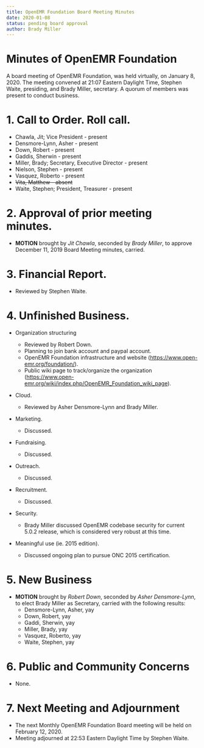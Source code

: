 ```yaml
---
title: OpenEMR Foundation Board Meeting Minutes
date: 2020-01-08
status: pending board approval
author: Brady Miller
---
```


# Minutes of OpenEMR Foundation

A board meeting of OpenEMR Foundation, was held virtually, on January 8, 2020. The meeting
convened at 21:07 Eastern Daylight Time, Stephen Waite, presiding, and Brady Miller,
secretary. A quorum of members was present to conduct business.

# 1. Call to Order. Roll call.

- Chawla, Jit; Vice President - present
- Densmore-Lynn, Asher - present
- Down, Robert - present
- Gaddis, Sherwin - present
- Miller, Brady; Secretary, Executive Director - present
- Nielson, Stephen - present
- Vasquez, Roberto - present
- ~~Vita, Matthew - absent~~
- Waite, Stephen; President, Treasurer - present

# 2. Approval of prior meeting minutes.

- **MOTION** brought by _Jit Chawla_, seconded by _Brady Miller_, to approve December 11, 2019 Board Meeting minutes, carried.

# 3. Financial Report.

- Reviewed by Stephen Waite.

# 4. Unfinished Business.

- Organization structuring
  - Reviewed by Robert Down.
  - Planning to join bank account and paypal account.
  - OpenEMR Foundation infrastructure and website (https://www.open-emr.org/foundation/).
  - Public wiki page to track/organize the organization (https://www.open-emr.org/wiki/index.php/OpenEMR_Foundation_wiki_page).

- Cloud.

  - Reviewed by Asher Densmore-Lynn and Brady Miller.

- Marketing.

  - Discussed.

- Fundraising.

  - Discussed.

- Outreach.

  - Discussed.

- Recruitment.

  - Discussed.

- Security.

  - Brady Miller discussed OpenEMR codebase security for current 5.0.2 release, which is considered very robust at this time.

- Meaningful use (ie. 2015 edition).

  - Discussed ongoing plan to pursue ONC 2015 certification.

# 5. New Business

- **MOTION** brought by _Robert Down_, seconded by _Asher Densmore-Lynn_, to elect Brady Miller as Secretary, carried with the following results:
  - Densmore-Lynn, Asher, yay
  - Down, Robert, yay
  - Gaddi, Sherwin, yay
  - Miller, Brady, yay
  - Vasquez, Roberto, yay
  - Waite, Stephen, yay

# 6. Public and Community Concerns

- None.

# 7. Next Meeting and Adjournment

- The next Monthly OpenEMR Foundation Board meeting will be held on February 12, 2020.
- Meeting adjourned at 22:53 Eastern Daylight Time by Stephen Waite.

